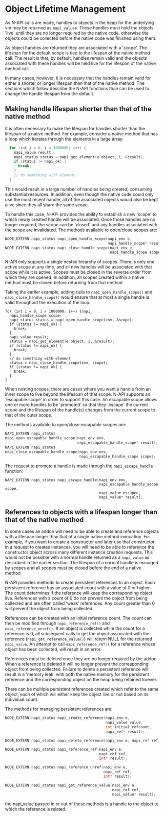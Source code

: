 # Object Lifetime Management

As N-API calls are made, handles to objects in the heap for the underlying
vm may be returned as `napi_value`s.  These handles must hold the
objects 'live' until they are no longer required by the native code,
otherwise the objects could be collected before the native code was
finished using them.

As object handles are returned they are associated with a
'scope'. The lifespan for the default scope is tied to the lifespan
of the native method call. The result is that, by default, handles
remain valid and the objects associated with these handles will be
held live for the lifespan of the native method call.   

In many cases, however, it is necessary that the handles remain valid for
either a shorter or longer lifespan than that of the native method.
The sections which follow describe the N-API functions than can be used
to change the handle lifespan from the default.

## Making handle lifespan shorter than that of the native method

It is often necessary to make the lifespan for handles shorter than
the lifespan of a native method. For example, consider a native method
that has a loop which iterates through the elements in a large array:

```C
  for (int i = 0; i < 1000000; i++) {
    napi_value result;
    napi_status status = napi_get_element(e object, i, &result);
    if (status != napi_ok) {
      break;
    }
    // do something with element
  }
```

This would result in a large number of handles being created, consuming
substantial resources. In addition, even though the native code could only
use the most recent handle, all of the associated objects would also be
kept alive since they all share the same scope.

To handle this case, N-API provides the ability to establish a new 'scope' to
which newly created handle will be associated.  Once those handles
are no longer required, the scope can be 'closed' and any handles associated
with the scope are invalidated.  The methods available to open/close scopes are:

```C
NODE_EXTERN napi_status napi_open_handle_scope(napi_env e,
                                               napi_handle_scope* result);
NODE_EXTERN napi_status napi_close_handle_scope(napi_env e,
                                                napi_handle_scope scope);
```

N-API only supports a single nested hiearchy of scopes.  There is only one
active scope at any time, and all new handles will be associated with that
scope while it is active.  Scopes must be closed in the reverse order from
which they are opened.  In addition, all scopes created within a native method
must be closed before returning from that method.

Taking the earlier example, adding calls to `napi_open_handle_scope()` and
`napi_close_handle_scope()`  would ensure that at most a single handle
is valid throughout the execution of the loop:

```
for (int i = 0; i < 1000000; i++) {napi_
  napi_handle_scope scope;
  napi_status status = napi_open_handle_scope(env, &scope);
  if (status != napi_ok) {
    break;
  }
  napi_value result;
  status = napi_get_element(e object, i, &result);
  if (status != napi_ok) {
    break;
  }
  // do something with element
  status = napi_close_handle_scope(env, scope);
  if (status != napi_ok) {
    break;
  }
}
```

When nesting scopes, there are cases where you want a handle from an
inner scope to live beyond the lifespan of that scope.  N-API supports an
'escapable scope' in order to support this case.  An escapable scope
allows one or more handles to be 'promoted' so that they  'escape' the
current scope and the lifespan of the handle(s) changes from the current
scope to that of the outer scope.

The methods available to open/close escapable scopes are:

```C
NAPI_EXTERN napi_status
napi_open_escapable_handle_scope(napi_env env,
                                 napi_escapable_handle_scope* result);
NAPI_EXTERN napi_status
napi_close_escapable_handle_scope(napi_env env,
                                  napi_escapable_handle_scope scope);
```

The request to promote a handle is made through the `napi_escape_handle`
function:

```
NAPI_EXTERN napi_status napi_escape_handle(napi_env env,
                                           napi_escapable_handle_scope scope,
                                           napi_value escapee,
                                           napi_value* result);
```

## References to objects with a lifespan longer than that of the native method

In some cases an addon will need to be able to create and reference objects
with a lifespan longer than that of a single native method invocation. For
example, if you want to create a constructor and later use that constructor
in a request to creates instances, you will need to be able to reference
the constructor object across many different instance creation requests. This
would not be possible with a normal handle returned as a `napi_value` as
described in the earlier section.  The lifespan of a normal handle is
managed by scopes and all scopes must be closed before the end of a native
method.

N-API provides methods to create persistent references to an object.
Each persistent reference has an associated count with a value of 0
or higher. The count determines if the reference will keep
the corresponding object live.  References with a count of 0 do not
prevent the object from being collected and are often called 'weak'
references. Any count greater than 0 will prevent the object
from being collected.

References can be created with an initial reference count.  The count can
then be modified through `napi_reference_ref()` and
`napi_reference_unref()`.  If an object is collected while the count
for a reference is 0, all subsequent calls to
get the object associated with the reference (`napi_get_reference_value()`)
will return NULL for the returned `napi_value`.  An attempt to call
`napi_reference_ref()` for a reference whose object has been collected,
will result in an error.

References must be deleted once they are no longer required by the addon. When
a reference is deleted it will no longer prevent the corresponding object from
being collected.  Failure to delete a persistent reference will result in
a 'memory leak' with both the native memory for the persistent reference and
the corresponding object on the heap being retained forever.

There can be multiple persistent references created which refer to the same
object, each of which will either keep the object live or not based on its
individual count.

The methods for managing persistent references are:

```C
NODE_EXTERN napi_status napi_create_reference(napi_env e,
                                              napi_value value,
                                              int initial_refcount,
                                              napi_ref* result);

NODE_EXTERN napi_status napi_delete_reference(napi_env e, napi_ref ref);

NODE_EXTERN napi_status napi_reference_ref(napi_env e,
                                           napi_ref ref,
                                           int* result);

NODE_EXTERN napi_status napi_reference_unref(napi_env e,
                                             napi_ref ref,
                                             int* result);

NODE_EXTERN napi_status napi_get_reference_value(napi_env e,
                                                 napi_ref ref,
                                                 napi_value* result);
```

the napi_value passed in or out of these methods is a handle to the
object to which the reference is related.
